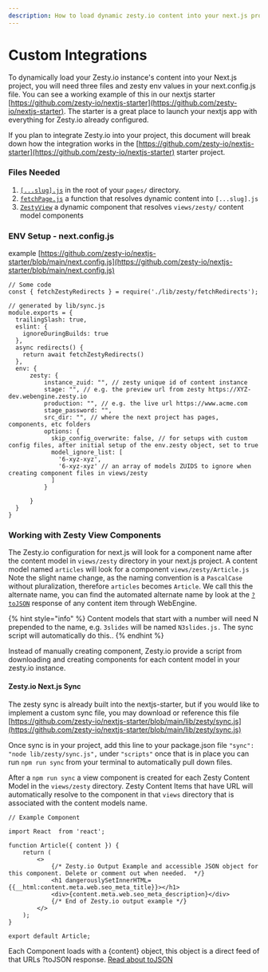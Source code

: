 ```yaml
---
description: How to load dynamic zesty.io content into your next.js project
---
```


# Custom Integrations

To dynamically load your Zesty.io instance's content into your Next.js project, you will need three files and zesty env values in your next.config.js file. You can see a working example of this in our nextjs starter [https://github.com/zesty-io/nextjs-starter](https://github.com/zesty-io/nextjs-starter). The starter is a great place to launch your nextjs app with everything for Zesty.io already configured.

If you plan to integrate Zesty.io into your project, this document will break down how the integration works in the [https://github.com/zesty-io/nextjs-starter](https://github.com/zesty-io/nextjs-starter) starter project.

### Files Needed

1. [`[...slug].js`](https://github.com/zesty-io/nextjs-starter/blob/main/pages/\[...slug].js) in the root of your `pages/` directory.
2. [`fetchPage.js`](https://github.com/zesty-io/nextjs-starter/blob/main/lib/zesty/fetchPage.js) a function that resolves dynamic content into `[...slug].js`
3. [`ZestyView`](https://github.com/zesty-io/nextjs-starter/blob/main/components/zesty/ZestyView.js) a dynamic component that resolves `views/zesty/` content model components

### ENV Setup - next.config.js&#x20;

example [https://github.com/zesty-io/nextjs-starter/blob/main/next.config.js](https://github.com/zesty-io/nextjs-starter/blob/main/next.config.js)

```
// Some code
const { fetchZestyRedirects } = require('./lib/zesty/fetchRedirects');

// generated by lib/sync.js
module.exports = {
  trailingSlash: true,
  eslint: {
    ignoreDuringBuilds: true
  },
  async redirects() {
    return await fetchZestyRedirects()
  },
  env: {
      zesty: {
          instance_zuid: "", // zesty unique id of content instance
          stage: "", // e.g. the preview url from zesty https://XYZ-dev.webengine.zesty.io
          production: "", // e.g. the live url https://www.acme.com
          stage_password: "",
          src_dir: "", // where the next project has pages, components, etc folders
          options: {
            skip_config_overwrite: false, // for setups with custom config files, after initial setup of the env.zesty object, set to true
            model_ignore_list: [
              '6-xyz-xyz',
              '6-xyz-xyz' // an array of models ZUIDS to ignore when creating component files in views/zesty
            ]
          }

      }
  }
}
```

### Working with Zesty View Components

The Zesty.io configuration for next.js will look for a component name after the content model in `views/zesty` directory in your next.js project. A content model named `articles` will look for a component `views/zesty/Article.js` Note the slight name change, as the naming convention is a `PascalCase` without pluralization, therefore `articles` becomes `Article`. We call this the alternate name, you can find the automated alternate name by look at the [`?toJSON`](../../../webengine/guides/json-endpoints/headless-and-hybrid-tojson.md#content-output) response of any content item through WebEngine.

{% hint style="info" %}
Content models that start with a number will need N prepended to the name, e.g. `3slides` will be named `N3slides.js.` The sync script will automatically do this..
{% endhint %}

Instead of manually creating component, Zesty.io provide a script from downloading and creating components for each content model in your zesty.io instance.&#x20;

#### Zesty.io Next.js Sync

The zesty sync is already built into the nextjs-starter, but if you would like to implement a custom sync file, you may download or reference this file [https://github.com/zesty-io/nextjs-starter/blob/main/lib/zesty/sync.js](https://github.com/zesty-io/nextjs-starter/blob/main/lib/zesty/sync.js)

Once sync is in your project, add this line to your package.json file `"sync": "node lib/zesty/sync.js",` under `"scripts"` once that is in place you can  run `npm run sync` from your terminal to automatically pull down files.

After a `npm run sync` a view component is created for each Zesty Content Model in the `views/zesty` directory. Zesty Content Items that have URL will automatically resolve to the component in that `views` directory that is associated with the content models name.

```
// Example Component

import React  from 'react';

function Article({ content }) {
    return (
        <>
            {/* Zesty.io Output Example and accessible JSON object for this component. Delete or comment out when needed.  */}
            <h1 dangerouslySetInnerHTML={{__html:content.meta.web.seo_meta_title}}></h1>
            <div>{content.meta.web.seo_meta_description}</div>
            {/* End of Zesty.io output example */}
        </>
    );
}

export default Article;
```

Each Component loads with a {content} object, this object is a direct feed of that URLs ?toJSON response. [Read about toJSON](https://zesty.org/services/web-engine/introduction-to-parsley/parsley-index#tojson)
